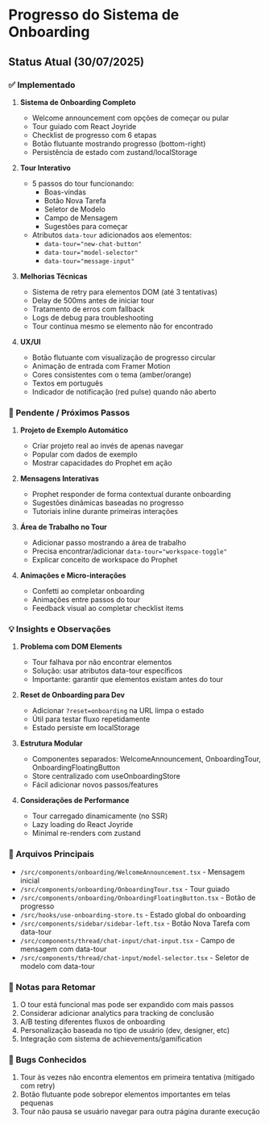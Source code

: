 # Progresso do Sistema de Onboarding

## Status Atual (30/07/2025)

### ✅ Implementado

1. **Sistema de Onboarding Completo**
   - Welcome announcement com opções de começar ou pular
   - Tour guiado com React Joyride
   - Checklist de progresso com 6 etapas
   - Botão flutuante mostrando progresso (bottom-right)
   - Persistência de estado com zustand/localStorage

2. **Tour Interativo**
   - 5 passos do tour funcionando:
     - Boas-vindas
     - Botão Nova Tarefa
     - Seletor de Modelo
     - Campo de Mensagem
     - Sugestões para começar
   - Atributos `data-tour` adicionados aos elementos:
     - `data-tour="new-chat-button"` 
     - `data-tour="model-selector"`
     - `data-tour="message-input"`

3. **Melhorias Técnicas**
   - Sistema de retry para elementos DOM (até 3 tentativas)
   - Delay de 500ms antes de iniciar tour
   - Tratamento de erros com fallback
   - Logs de debug para troubleshooting
   - Tour continua mesmo se elemento não for encontrado

4. **UX/UI**
   - Botão flutuante com visualização de progresso circular
   - Animação de entrada com Framer Motion
   - Cores consistentes com o tema (amber/orange)
   - Textos em português
   - Indicador de notificação (red pulse) quando não aberto

### 🚧 Pendente / Próximos Passos

1. **Projeto de Exemplo Automático**
   - Criar projeto real ao invés de apenas navegar
   - Popular com dados de exemplo
   - Mostrar capacidades do Prophet em ação

2. **Mensagens Interativas**
   - Prophet responder de forma contextual durante onboarding
   - Sugestões dinâmicas baseadas no progresso
   - Tutoriais inline durante primeiras interações

3. **Área de Trabalho no Tour**
   - Adicionar passo mostrando a área de trabalho
   - Precisa encontrar/adicionar `data-tour="workspace-toggle"`
   - Explicar conceito de workspace do Prophet

4. **Animações e Micro-interações**
   - Confetti ao completar onboarding
   - Animações entre passos do tour
   - Feedback visual ao completar checklist items

### 💡 Insights e Observações

1. **Problema com DOM Elements**
   - Tour falhava por não encontrar elementos
   - Solução: usar atributos data-tour específicos
   - Importante: garantir que elementos existam antes do tour

2. **Reset de Onboarding para Dev**
   - Adicionar `?reset=onboarding` na URL limpa o estado
   - Útil para testar fluxo repetidamente
   - Estado persiste em localStorage

3. **Estrutura Modular**
   - Componentes separados: WelcomeAnnouncement, OnboardingTour, OnboardingFloatingButton
   - Store centralizado com useOnboardingStore
   - Fácil adicionar novos passos/features

4. **Considerações de Performance**
   - Tour carregado dinamicamente (no SSR)
   - Lazy loading do React Joyride
   - Minimal re-renders com zustand

### 🔧 Arquivos Principais

- `/src/components/onboarding/WelcomeAnnouncement.tsx` - Mensagem inicial
- `/src/components/onboarding/OnboardingTour.tsx` - Tour guiado
- `/src/components/onboarding/OnboardingFloatingButton.tsx` - Botão de progresso
- `/src/hooks/use-onboarding-store.ts` - Estado global do onboarding
- `/src/components/sidebar/sidebar-left.tsx` - Botão Nova Tarefa com data-tour
- `/src/components/thread/chat-input/chat-input.tsx` - Campo de mensagem com data-tour
- `/src/components/thread/chat-input/model-selector.tsx` - Seletor de modelo com data-tour

### 📝 Notas para Retomar

1. O tour está funcional mas pode ser expandido com mais passos
2. Considerar adicionar analytics para tracking de conclusão
3. A/B testing diferentes fluxos de onboarding
4. Personalização baseada no tipo de usuário (dev, designer, etc)
5. Integração com sistema de achievements/gamification

### 🐛 Bugs Conhecidos

1. Tour às vezes não encontra elementos em primeira tentativa (mitigado com retry)
2. Botão flutuante pode sobrepor elementos importantes em telas pequenas
3. Tour não pausa se usuário navegar para outra página durante execução